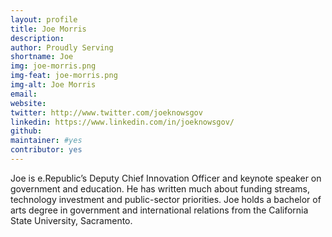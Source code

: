 ```yaml
---
layout: profile
title: Joe Morris
description: 
author: Proudly Serving
shortname: Joe
img: joe-morris.png
img-feat: joe-morris.png
img-alt: Joe Morris
email: 
website: 
twitter: http://www.twitter.com/joeknowsgov
linkedin: https://www.linkedin.com/in/joeknowsgov/
github: 
maintainer: #yes
contributor: yes
---
```


Joe is e.Republic’s Deputy Chief Innovation Officer and keynote speaker on government and education. He has written much about funding streams, technology investment and public-sector priorities. Joe holds a bachelor of arts degree in government and international relations from the California State University, Sacramento.